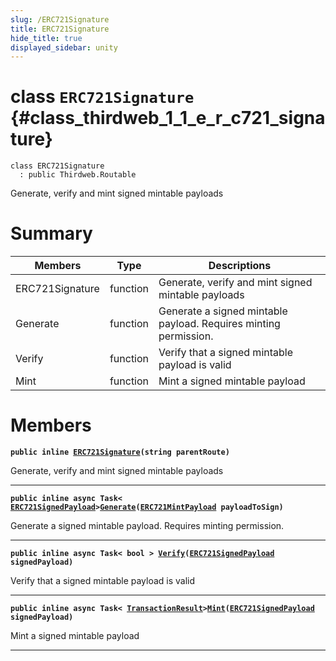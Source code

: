 ```yaml
---
slug: /ERC721Signature
title: ERC721Signature
hide_title: true
displayed_sidebar: unity
---
```


# class `ERC721Signature` {#class_thirdweb_1_1_e_r_c721_signature}

```
class ERC721Signature
  : public Thirdweb.Routable
```

Generate, verify and mint signed mintable payloads

# Summary

| Members         | Type     | Descriptions                                                     |
| --------------- | -------- | ---------------------------------------------------------------- |
| ERC721Signature | function | Generate, verify and mint signed mintable payloads               |
| Generate        | function | Generate a signed mintable payload. Requires minting permission. |
| Verify          | function | Verify that a signed mintable payload is valid                   |
| Mint            | function | Mint a signed mintable payload                                   |

# Members

**`public inline `[`ERC721Signature`](#class_thirdweb_1_1_e_r_c721_signature_1a5db94bfc2ba2c2f8963ede713ac0d035)`(string parentRoute)`**

Generate, verify and mint signed mintable payloads

---

**`public inline async Task< `[`ERC721SignedPayload`](docs/unity/ERC721SignedPayload.md#struct_thirdweb_1_1_e_r_c721_signed_payload)`>`[`Generate`](#class_thirdweb_1_1_e_r_c721_signature_1acf8052d6df944e5f139d9a495bd5ba3f)`(`[`ERC721MintPayload`](docs/unity/ERC721MintPayload.md#class_thirdweb_1_1_e_r_c721_mint_payload)` payloadToSign)`**

Generate a signed mintable payload. Requires minting permission.

---

**`public inline async Task< bool > `[`Verify`](#class_thirdweb_1_1_e_r_c721_signature_1ad9a686d13d0eae2b53450e77ab9d6ed6)`(`[`ERC721SignedPayload`](docs/unity/ERC721SignedPayload.md#struct_thirdweb_1_1_e_r_c721_signed_payload)` signedPayload)`**

Verify that a signed mintable payload is valid

---

**`public inline async Task< `[`TransactionResult`](docs/unity/TransactionResult.md#class_thirdweb_1_1_transaction_result)`>`[`Mint`](#class_thirdweb_1_1_e_r_c721_signature_1a4f49b40bc596ef51385c3aaf69a3cae3)`(`[`ERC721SignedPayload`](docs/unity/ERC721SignedPayload.md#struct_thirdweb_1_1_e_r_c721_signed_payload)` signedPayload)`**

Mint a signed mintable payload

---
